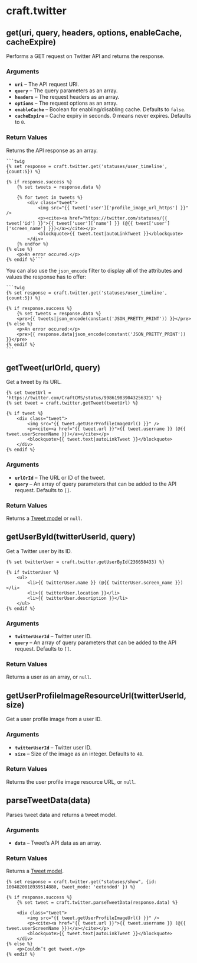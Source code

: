 # craft.twitter

## get(uri, query, headers, options, enableCache, cacheExpire)
Performs a GET request on Twitter API and returns the response.

### Arguments
- **`uri`** – The API request URI.
- **`query`** – The query parameters as an array.
- **`headers`** – The request headers as an array.
- **`options`** – The request options as an array.
- **`enableCache`** – Boolean for enabling/disabling cache. Defaults to `false`.
- **`cacheExpire`** – Cache expiry in seconds. 0 means never expires. Defaults to `0`.

### Return Values
Returns the API response as an array.

    ```twig
    {% set response = craft.twitter.get('statuses/user_timeline', {count:5}) %}

    {% if response.success %}
        {% set tweets = response.data %}

        {% for tweet in tweets %}
            <div class="tweet">
                <img src="{{ tweet['user']['profile_image_url_https'] }}" />
                <p><cite><a href="https://twitter.com/statuses/{{ tweet['id'] }}">{{ tweet['user']['name'] }} (@{{ tweet['user']['screen_name'] }})</a></cite></p>
                <blockquote>{{ tweet.text|autoLinkTweet }}</blockquote>
            </div>
        {% endfor %}
    {% else %}
        <p>An error occured.</p>
    {% endif %}```

You can also use the `json_encode` filter to display all of the attributes and values the response has to offer:


    ```twig
    {% set response = craft.twitter.get('statuses/user_timeline', {count:5}) %}

    {% if response.success %}
        {% set tweets = response.data %}
        <pre>{{ tweets|json_encode(constant('JSON_PRETTY_PRINT')) }}</pre>
    {% else %}
        <p>An error occured:</p>
        <pre>{{ response.data|json_encode(constant('JSON_PRETTY_PRINT')) }}</pre>
    {% endif %}
    ```

## getTweet(urlOrId, query)
Get a tweet by its URL.

```twig
{% set tweetUrl = 'https://twitter.com/CraftCMS/status/998619839043256321' %}
{% set tweet = craft.twitter.getTweet(tweetUrl) %}

{% if tweet %}
    <div class="tweet">
        <img src="{{ tweet.getUserProfileImageUrl() }}" />
        <p><cite><a href="{{ tweet.url }}">{{ tweet.username }} (@{{ tweet.userScreenName }})</a></cite></p>
        <blockquote>{{ tweet.text|autoLinkTweet }}</blockquote>
    </div>
{% endif %}
```

### Arguments
- **`urlOrId`** – The URL or ID of the tweet.
- **`query`** – An array of query parameters that can be added to the API request. Defaults to `[]`.

### Return Values
Returns a [Tweet model](tweet-model.md) or `null`.

## getUserById(twitterUserId, query)
Get a Twitter user by its ID.

```twig
{% set twitterUser = craft.twitter.getUserById(236658433) %}

{% if twitterUser %}
    <ul>
        <li>{{ twitterUser.name }} (@{{ twitterUser.screen_name }})</li>
        <li>{{ twitterUser.location }}</li>
        <li>{{ twitterUser.description }}</li>
    </ul>
{% endif %}
```

### Arguments
- **`twitterUserId`** – Twitter user ID.
- **`query`** – An array of query parameters that can be added to the API request. Defaults to `[]`.

### Return Values
Returns a user as an array, or `null`.

## getUserProfileImageResourceUrl(twitterUserId, size)
Get a user profile image from a user ID.

### Arguments
- **`twitterUserId`** – Twitter user ID.
- **`size`** – Size of the image as an integer. Defaults to `48`.

### Return Values
Returns the user profile image resource URL, or `null`.

## parseTweetData(data)
Parses tweet data and returns a tweet model.

### Arguments
- **`data`** – Tweet’s API data as an array.

### Return Values
Returns a [Tweet model](tweet-model.md).

```twig
{% set response = craft.twitter.get("statuses/show", {id: 1004820018939514880, tweet_mode: 'extended' }) %}

{% if response.success %}
    {% set tweet = craft.twitter.parseTweetData(response.data) %}

    <div class="tweet">
        <img src="{{ tweet.getUserProfileImageUrl() }}" />
        <p><cite><a href="{{ tweet.url }}">{{ tweet.username }} (@{{ tweet.userScreenName }})</a></cite></p>
        <blockquote>{{ tweet.text|autoLinkTweet }}</blockquote>
    </div>
{% else %}
    <p>Couldn’t get tweet.</p>
{% endif %}
```
